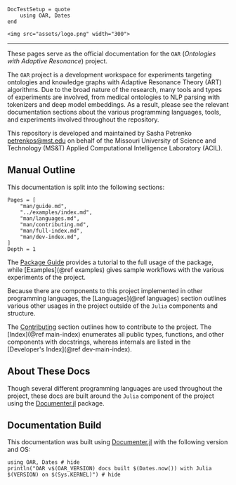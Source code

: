 ```@meta
DocTestSetup = quote
    using OAR, Dates
end
```

```@raw html
<img src="assets/logo.png" width="300">
```

---

These pages serve as the official documentation for the `OAR` (*Ontologies with Adaptive Resonance*) project.

The `OAR` project is a development workspace for experiments targeting ontologies and knowledge graphs with Adaptive Resonance Theory (ART) algorithms.
Due to the broad nature of the research, many tools and types of experiments are involved, from medical ontologies to NLP parsing with tokenizers and deep model embeddings.
As a result, please see the relevant documentation sections about the various programming languages, tools, and experiments involved throughout the repository.

This repository is developed and maintained by Sasha Petrenko <petrenkos@mst.edu> on behalf of the Missouri University of Science and Technology (MS&T) Applied Computational Intelligence Laboratory (ACIL).

## Manual Outline

This documentation is split into the following sections:

```@contents
Pages = [
    "man/guide.md",
    "../examples/index.md",
    "man/languages.md",
    "man/contributing.md",
    "man/full-index.md",
    "man/dev-index.md",
]
Depth = 1
```

The [Package Guide](@ref) provides a tutorial to the full usage of the package, while [Examples](@ref examples) gives sample workflows with the various experiments of the project.

Because there are components to this project implemented in other programming languages, the [Languages](@ref languages) section outlines various other usages in the project outside of the `Julia` components and structure.

The [Contributing](@ref) section outlines how to contribute to the project.
The [Index](@ref main-index) enumerates all public types, functions, and other components with docstrings, whereas internals are listed in the [Developer's Index](@ref dev-main-index).

## About These Docs

Though several different programming languages are used throughout the project, these docs are built around the `Julia` component of the project using the [Documenter.jl](https://github.com/JuliaDocs/Documenter.jl) package.

## Documentation Build

This documentation was built using [Documenter.jl](https://github.com/JuliaDocs/Documenter.jl) with the following version and OS:

```@example
using OAR, Dates # hide
println("OAR v$(OAR_VERSION) docs built $(Dates.now()) with Julia $(VERSION) on $(Sys.KERNEL)") # hide
```
